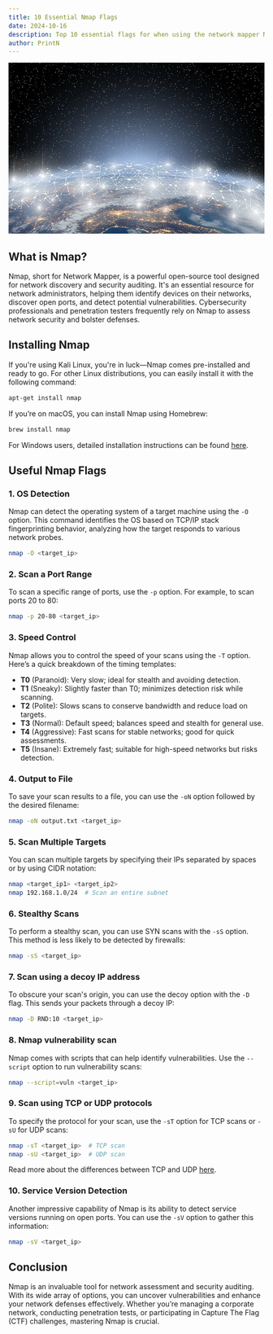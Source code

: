```yaml
---
title: 10 Essential Nmap Flags
date: 2024-10-16
description: Top 10 essential flags for when using the network mapper Nmap.
author: PrintN
---
```

![Image 0](0.webp)
## What is Nmap?
Nmap, short for Network Mapper, is a powerful open-source tool designed for network discovery and security auditing. It's an essential resource for network administrators, helping them identify devices on their networks, discover open ports, and detect potential vulnerabilities. Cybersecurity professionals and penetration testers frequently rely on Nmap to assess network security and bolster defenses.

## Installing Nmap
If you're using Kali Linux, you're in luck—Nmap comes pre-installed and ready to go. For other Linux distributions, you can easily install it with the following command:
```bash
apt-get install nmap
```
If you’re on macOS, you can install Nmap using Homebrew:
```bash
brew install nmap
```
For Windows users, detailed installation instructions can be found [here](https://nmap.org/download.html#windows).

## Useful Nmap Flags

### 1. OS Detection
Nmap can detect the operating system of a target machine using the ```-O``` option. This command identifies the OS based on TCP/IP stack fingerprinting behavior, analyzing how the target responds to various network probes.
```bash
nmap -O <target_ip>
```

### 2. Scan a Port Range
To scan a specific range of ports, use the ```-p``` option. For example, to scan ports 20 to 80:
```bash
nmap -p 20-80 <target_ip>
```

### 3. Speed Control
Nmap allows you to control the speed of your scans using the ```-T``` option. Here’s a quick breakdown of the timing templates:
- **T0** (Paranoid): Very slow; ideal for stealth and avoiding detection.
- **T1** (Sneaky): Slightly faster than T0; minimizes detection risk while scanning.
- **T2** (Polite): Slows scans to conserve bandwidth and reduce load on targets.
- **T3** (Normal): Default speed; balances speed and stealth for general use.
- **T4** (Aggressive): Fast scans for stable networks; good for quick assessments.
- **T5** (Insane): Extremely fast; suitable for high-speed networks but risks detection.

### 4. Output to File
To save your scan results to a file, you can use the ```-oN``` option followed by the desired filename:

```bash
nmap -oN output.txt <target_ip>
```

### 5. Scan Multiple Targets
You can scan multiple targets by specifying their IPs separated by spaces or by using CIDR notation:

```bash
nmap <target_ip1> <target_ip2>
nmap 192.168.1.0/24  # Scan an entire subnet
```

### 6. Stealthy Scans
To perform a stealthy scan, you can use SYN scans with the ```-sS``` option. This method is less likely to be detected by firewalls:

```bash
nmap -sS <target_ip>
```

### 7. Scan using a decoy IP address
To obscure your scan's origin, you can use the decoy option with the ```-D``` flag. This sends your packets through a decoy IP:

```bash
nmap -D RND:10 <target_ip>
```

### 8. Nmap vulnerability scan
Nmap comes with scripts that can help identify vulnerabilities. Use the ```--script``` option to run vulnerability scans:

```bash
nmap --script=vuln <target_ip>
```

### 9. Scan using TCP or UDP protocols
To specify the protocol for your scan, use the ```-sT``` option for TCP scans or ```-sU``` for UDP scans:
```bash
nmap -sT <target_ip>  # TCP scan
nmap -sU <target_ip>  # UDP scan
```
Read more about the differences between TCP and UDP [here](https://www.geeksforgeeks.org/differences-between-tcp-and-udp/).

### 10. Service Version Detection
Another impressive capability of Nmap is its ability to detect service versions running on open ports. You can use the ```-sV``` option to gather this information:
```bash
nmap -sV <target_ip>
```

## Conclusion
Nmap is an invaluable tool for network assessment and security auditing. With its wide array of options, you can uncover vulnerabilities and enhance your network defenses effectively. Whether you’re managing a corporate network, conducting penetration tests, or participating in Capture The Flag (CTF) challenges, mastering Nmap is crucial.